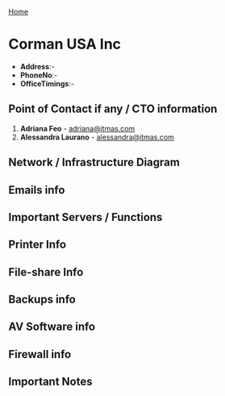 [Home](../README.md)

# Corman USA Inc

- **Address**:-
- **PhoneNo**:-
- **OfficeTimings**:-

## Point of Contact if any / CTO information

1. **Adriana Feo** - adriana@itmas.com 
2. **Alessandra Laurano** - alessandra@itmas.com

## Network / Infrastructure Diagram


## Emails info


## Important Servers / Functions


## Printer Info


## File-share Info


## Backups info


## AV Software info


## Firewall info


## Important Notes